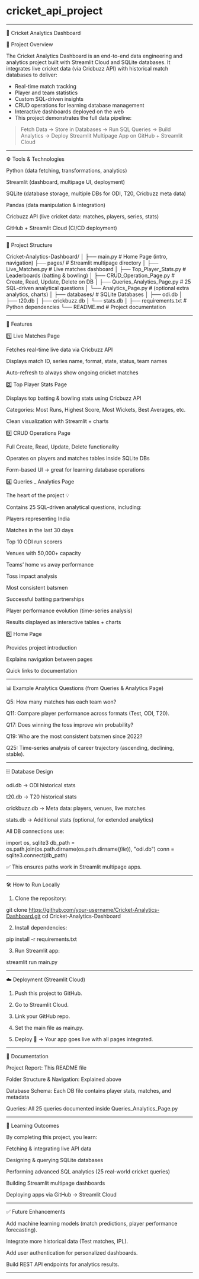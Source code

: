 # cricket_api_project

---

🏏 Cricket Analytics Dashboard

📌 Project Overview

The Cricket Analytics Dashboard is an end-to-end data engineering and analytics project built with Streamlit Cloud and SQLite databases.
It integrates live cricket data (via Cricbuzz API) with historical match databases to deliver:

- Real-time match tracking
- Player and team statistics
- Custom SQL-driven insights
- CRUD operations for learning database management
- Interactive dashboards deployed on the web
- This project demonstrates the full data pipeline:

> Fetch Data → Store in Databases → Run SQL Queries → Build Analytics → Deploy Streamlit Multipage App on GitHub + Streamlit Cloud

---

⚙️ Tools & Technologies

Python (data fetching, transformations, analytics)

Streamlit (dashboard, multipage UI, deployment)

SQLite (database storage, multiple DBs for ODI, T20, Cricbuzz meta data)

Pandas (data manipulation & integration)

Cricbuzz API (live cricket data: matches, players, series, stats)

GitHub + Streamlit Cloud (CI/CD deployment)



---

📂 Project Structure

Cricket-Analytics-Dashboard/
│
├── main.py                     # Home Page (intro, navigation)
├── pages/                      # Streamlit multipage directory
│   ├── Live_Matches.py         # Live matches dashboard
│   ├── Top_Player_Stats.py     # Leaderboards (batting & bowling)
│   ├── CRUD_Operation_Page.py  # Create, Read, Update, Delete on DB
│   ├── Queries_Analytics_Page.py # 25 SQL-driven analytical questions
│   └── Analytics_Page.py       # (optional extra analytics, charts)
│
├── databases/                  # SQLite Databases
│   ├── odi.db
│   ├── t20.db
│   ├── crickbuzz.db
│   └── stats.db
│
├── requirements.txt            # Python dependencies
└── README.md                   # Project documentation


---

🚀 Features

1️⃣ Live Matches Page

Fetches real-time live data via Cricbuzz API

Displays match ID, series name, format, state, status, team names

Auto-refresh to always show ongoing cricket matches


2️⃣ Top Player Stats Page

Displays top batting & bowling stats using Cricbuzz API

Categories: Most Runs, Highest Score, Most Wickets, Best Averages, etc.

Clean visualization with Streamlit + charts


3️⃣ CRUD Operations Page

Full Create, Read, Update, Delete functionality

Operates on players and matches tables inside SQLite DBs

Form-based UI → great for learning database operations


4️⃣ Queries _ Analytics Page

The heart of the project 💡

Contains 25 SQL-driven analytical questions, including:

Players representing India

Matches in the last 30 days

Top 10 ODI run scorers

Venues with 50,000+ capacity

Teams’ home vs away performance

Toss impact analysis

Most consistent batsmen

Successful batting partnerships

Player performance evolution (time-series analysis)


Results displayed as interactive tables + charts


5️⃣ Home Page

Provides project introduction

Explains navigation between pages

Quick links to documentation



---

📊 Example Analytics Questions (from Queries & Analytics Page)

Q5: How many matches has each team won?

Q11: Compare player performance across formats (Test, ODI, T20).

Q17: Does winning the toss improve win probability?

Q19: Who are the most consistent batsmen since 2022?

Q25: Time-series analysis of career trajectory (ascending, declining, stable).



---

🗄️ Database Design

odi.db → ODI historical stats

t20.db → T20 historical stats

crickbuzz.db → Meta data: players, venues, live matches

stats.db → Additional stats (optional, for extended analytics)


All DB connections use:

import os, sqlite3
db_path = os.path.join(os.path.dirname(os.path.dirname(_file_)), "odi.db")
conn = sqlite3.connect(db_path)

✅ This ensures paths work in Streamlit multipage apps.


---

🛠️ How to Run Locally

1. Clone the repository:

git clone https://github.com/your-username/Cricket-Analytics-Dashboard.git
cd Cricket-Analytics-Dashboard


2. Install dependencies:

pip install -r requirements.txt


3. Run Streamlit app:

streamlit run main.py




---

☁️ Deployment (Streamlit Cloud)

1. Push this project to GitHub.


2. Go to Streamlit Cloud.


3. Link your GitHub repo.


4. Set the main file as main.py.


5. Deploy 🚀 → Your app goes live with all pages integrated.




---

📖 Documentation

Project Report: This README file

Folder Structure & Navigation: Explained above

Database Schema: Each DB file contains player stats, matches, and metadata

Queries: All 25 queries documented inside Queries_Analytics_Page.py



---

🎯 Learning Outcomes

By completing this project, you learn:

Fetching & integrating live API data

Designing & querying SQLite databases

Performing advanced SQL analytics (25 real-world cricket queries)

Building Streamlit multipage dashboards

Deploying apps via GitHub → Streamlit Cloud



---

✅ Future Enhancements

Add machine learning models (match predictions, player performance forecasting).

Integrate more historical data (Test matches, IPL).

Add user authentication for personalized dashboards.

Build REST API endpoints for analytics results.



---
